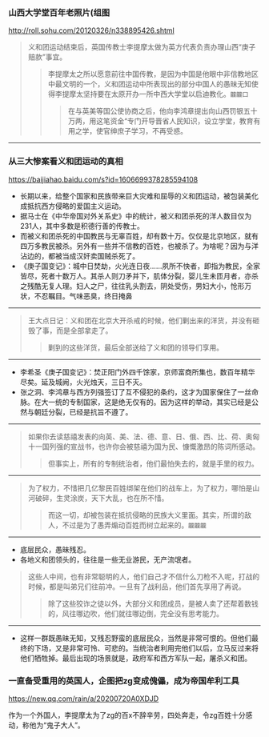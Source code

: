 ### 山西大学堂百年老照片(组图
http://roll.sohu.com/20120326/n338895426.shtml
>义和团运动结束后，英国传教士李提摩太做为英方代表负责办理山西“庚子赔款”事宜。
>>李提摩太之所以愿意前往中国传教，是因为中国是他眼中非信教地区中最文明的一个，义和团运动中所表现出的部分中国人的愚昧无知使得李提摩太坚持要在太原开办一所中西大学堂以启迪教化。`龖龖囗`
>>>在与英美等国公使协商之后，他向李鸿章提出向山西罚银五十万两，用这笔资金“专门开导晋省人民知识，设立学堂，教育有用之学，使官绅庶子学习，不再受惑。
---
### 从三大惨案看义和团运动的真相
https://baijiahao.baidu.com/s?id=1606699378285594108
- 长期以来，给整个国家和民族带来巨大灾难和屈辱的义和团运动，被包装美化成抵抗西方侵略的爱国主义运动。
- 据马士在《中华帝国对外关系史》中的统计，被义和团杀死的洋人数目仅为231人，其中多数是积德行善的传教士。
- 而被义和团杀死的中国教民与无辜百姓，却有数十万。仅仅是北京地区，就有四万多教民被杀。另外有一些并不信教的百姓，也被杀了。为啥呢？因为与洋沾边的，都被当成汉奸卖国贼杀死了。
- 《庚子国变记》：城中日焚劫，火光连日夜……夙所不快者，即指为教民，全家皆尽，死者十数万人。其杀人则刀矛并下，肌体分裂，婴儿生未匝月者，亦杀之残酷无复人理。妇人之尸，往往乳头割去，阴处受伤，男妇大小，怆形万状，不忍瞩目。气味恶臭，终日掩鼻
---
>王大点日记：义和团在北京大开杀戒的时候，他们剿出来的洋货，并没有砸毁了事，而是全部拿走了。
>>剿到的这些洋货，最后全部送给了义和团的领导们享用。
---
- 李希圣《庚子国变记》：焚正阳门外四千馀家，京师富商所集也，数百年精华尽矣。延及城阙，火光烛天，三日不灭。
- 张之洞、李鸿章与西方列强签订了互不侵犯的条约，这才为国家保住了一丝命脉。在大一统的专制国家，这是绝无仅有的。因为这样的举动，其实已经是公然与朝廷分裂，已经是抗旨不遵了。
---
>如果你去读慈禧发表的向英、美、法、德、意、日、俄、西、比、荷、奥匈十一国列强的宣战书，也许你会被慈禧为国为民、慷慨激昂的陈词所感动。
>>但事实上，所有的专制统治者，他们最怕失去的，就是手里的权力。
---
>为了权力，不惜把几亿黎民百姓绑架在他们的战车上，为了权力，哪怕是山河破碎，生灵涂炭，天下大乱，也在所不惜。
>>而这一切，却被包装在抵抗侵略的民族大义里面。其实，所谓的敌人，不过是为了愚弄煽动百姓而树立起来的。`龖龖龖`
---
- 底层民众，愚昧残忍。
- 各地义和团领头的，往往是一些无业游民，无产流氓者。
>这些人中间，也有非常聪明的人，他们自己才不信什么刀枪不入呢，打战的时候，都是叫弟兄们往前冲。一旦有了战利品，他们首先享用了再说。
>>除了这些狡诈之徒以外，大部分义和团成员，是被人卖了还帮着数钱的，风往哪边吹，他们就往哪边倒，完全没有思考能力。
---
- 这样一群既愚昧无知，又残忍野蛮的底层民众，当然是非常可恨的。但他们最终的下场，又是非常可怜、可悲的。当统治者利用完他们以后，立马反过来将他们牺牲掉。最后出现的场景就是，政府军和西方军队一起，屠杀义和团。

### 一直备受重用的英国人，企图把zg变成傀儡，成为帝国牟利工具
https://new.qq.com/rain/a/20200720A0XDJD

作为一个外国人，李提摩太为了zg的百x不辞辛劳，四处奔走，令zg百姓十分感动，称他为“鬼子大人”。
